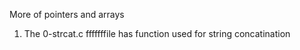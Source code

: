 More of pointers and arrays 

1) The 0-strcat.c fffffffile has function used for string concatination
